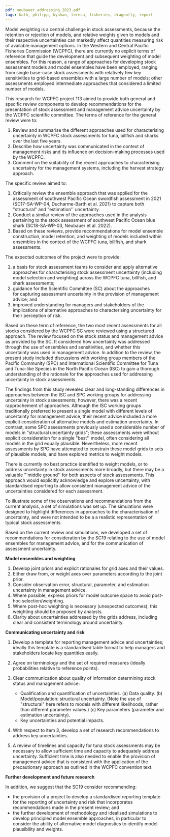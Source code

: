 ```yaml
---
pdf: neubauer_addressing_2023.pdf
tags: kath, philipp, kyuhan, teresa, fisheries, dragonfly, report
---
```

Model weighting is a central challenge in stock assessments, because
 the retention
or rejection of models, and relative weights given to models
and their respective uncertainties can markedly affect quantities
measuring risk of available management options. In the 
Western and Central Pacific Fisheries Commission (WCPFC), 
there are currently no explicit terms of reference that guide the
development and subsequent weighting of model ensembles. 
For this reason,
a range of approaches for developing stock assessment models and model
ensembles have been employed, ranging from single base-case stock
assessments with relatively few key sensitivities to grid-based
ensembles with a large number of models; other assessments employed
intermediate approaches that considered a limited number of models.


This research for WCPFC project 113 aimed to provide both general 
and specific
review components to develop recommendations for the
presentation of stock assessment and management advice uncertainty by
the WCPFC scientific committee. The terms of reference for the general
review were to:


1.	Review and summarise the different approaches used for characterising 
uncertainty in WCPFC stock assessments for tuna, billfish and sharks 
over the last five years.
2.	Describe how uncertainty was communicated in the context of management risks 
and its influence on decision-making processes used by the WCPFC.
3.	Comment on the suitability of the recent approaches to characterising uncertainty 
for the management systems, including the harvest strategy approach.  


The specific review aimed to:


1.  Critically review the ensemble approach that was applied for the
assessment of southwest Pacific Ocean swordfish assessment in 2021
(SC17-SA-WP-04, Ducharme-Barth et al. 2021)
 to capture both "structural" and
"estimation'' uncertainty.
2.  Conduct a similar review of the approaches used in the analysis pertaining 
to the stock assessment  of southwest Pacific Ocean blue shark (SC18-SA-WP-03,
Neubauer et al. 2022).  
3.  Based on these reviews, provide recommendations for model 
ensemble construction, model retention, and weighting of models included 
within ensembles in the context of the WCPFC tuna, billfish, and shark assessments.


The expected outcomes of the project were to provide:

1.  a basis for stock assessment teams to consider and apply
 alternative approaches for characterising stock assessment uncertainty
  (including model selection and weighting) across the WCPFC tuna, billfish, 
  and shark assessments;  
2.  guidance for the Scientific Committee (SC) about the approaches   
for capturing assessment uncertainty in the provision of management advice; and
3.  improved understanding for managers and stakeholders of the 
implications of alternative approaches to characterising uncertainty 
for their perception of risk.


Based on these term of reference, the two most recent assessments for
all stocks considered by the WCPFC SC were reviewed using a structured
approach. The review focused on the stock status and management advice
as provided by the SC. It considered how uncertainty was addressed through
the use of ensembles and sensitivities, and whether this uncertainty was 
 used in management advice. In addition to the review, the
present study included  discussions with working group members of the Pacific 
Community (SPC)  and International Scientific Committee for Tuna and Tuna-like 
Species in the North Pacific Ocean (ISC)  to 
gain a thorough understanding of the rationale for the approaches used
for addressing uncertainty in stock assessments.

The findings from this study revealed 
clear and long-standing differences in approaches
between the ISC and SPC working groups for addressing 
uncertainty in stock assessments; however, there was a recent 
rapprochement of approaches. Although the ISC working groups 
 traditionally preferred to
present a single model with different levels of uncertainty for
management advice, their recent advice 
included a more explicit consideration of alternative models and
estimation uncertainty. In contrast, some SPC assessments previously
used a  considerable number of models in 
"structural uncertainty
grids"; these assessments were without explicit consideration 
for a single "best'' model, often
considering all models in the grid equally plausible. Nevertheless, more
recent assessments by SPC have attempted to constrain these model grids to
sets of plausible models, and have explored metrics to weight models.

There is currently no best practice identified to weight models,
or to address uncertainty in stock assessments more broadly, but there may
be a valuable "`middle ground'' for both aspects of stock assessments.
This approach would explicitly acknowledge and explore uncertainty,
with standardised reporting to allow 
consistent management advice of the uncertainties
considered for each assessment. 

To illustrate some of the observations and recommendations from 
the current analysis, a set of simulations was set up.  The simulations
were designed to highlight differences in approaches to the characterisation
of uncertainty, and were not intended to be a 
 a realistic representation of typical stock assessments.

Based on the current review and simulations, we developed a set of
recommendations for consideration by the SC19 
relating to the use of model ensembles for management
advice, and for the communication of assessment uncertainty.
 
**Model ensembles and weighting**

1.  Develop joint priors and explicit rationales for grid axes and their values.
2.  Either draw from, or weight axes over parameters according
  to the joint prior.
3.  Consider  observation error, structural, parameter, and estimation uncertainty in
management advice.
4.  Where possible, express priors for model outcome space to avoid
post-hoc selection/weighting.
5.  Where post-hoc weighting is necessary (unexpected outcomes), this 
weighting should be proposed by analysts.
6.  Clarity about uncertainties addressed by the grids address, including clear and
consistent terminology around uncertainty.  

**Communicating uncertainty and risk**

1.  Develop a template for reporting management advice and
uncertainties; ideally this template is a standardised table format to help managers
and stakeholders locate key quantities easily.
2.  Agree on terminology and the set of required measures
 (ideally probabilities relative to reference points).
3.  Clear communication about quality of information determining stock status
  and management advice:
     
      * Qualification and quantification of uncertainties.
         (a) 	Data quality. 
         (b) 	Model/population: structural uncertainty. (Note the use of "structural" 
  here refers to models with different likelihoods, rather than different 
  parameter values.)
          (c) 	Key parameters (parameter and estimation uncertainty).
    * Key uncertainties and potential impacts.

4.  With respect to item 3, 
develop a set of research recommendations 
to address key uncertainties.
5.	A review of timelines and capacity for tuna stock assessments may
be necessary to allow sufficient time and capacity to adequately
address uncertainty. Sufficient time is also needed to enable the provision of 
management advice that is
consistent with the application of the precautionary approach as
outlined in the WCPFC convention text.  


**Further development and future research**

In addition, we suggest that the SC19 consider recommending:

- the provision of a project to develop a standardised reporting
template for the reporting of uncertainty and risk that incorporates
recommendations made in the present review; and
- the further development of methodology and idealised simulations 
to develop
principled model ensemble approaches, in particular to consider the
ability of alternative model diagnostics to identify model
plausibility and weights. 
